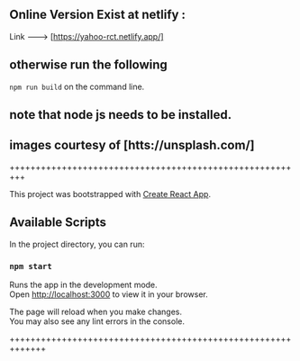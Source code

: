 ## Online Version Exist at netlify :
 
 Link ---> [https://yahoo-rct.netlify.app/]

## otherwise run the following 

` npm run build ` on the command line.

## note that node js needs to be installed.

## images courtesy of [htts://unsplash.com/]


+++++++++++++++++++++++++++++++++++++++++++++++++++++++++

This project was bootstrapped with [Create React App](https://github.com/facebook/create-react-app).

## Available Scripts

In the project directory, you can run:

### `npm start`

Runs the app in the development mode.\
Open [http://localhost:3000](http://localhost:3000) to view it in your browser.

The page will reload when you make changes.\
You may also see any lint errors in the console.

+++++++++++++++++++++++++++++++++++++++++++++++++++++++++++++
